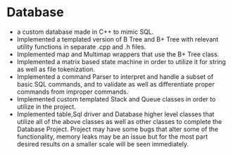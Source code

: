 # Database
- a custom database made in C++ to mimic SQL.
- Implemented a templated version of B Tree and B+ Tree with relevant utility functions in separate .cpp and .h files.
- Implemented map and Multimap wrappers that use the B+ Tree class.
- Implemented a matrix based state machine in order to utilize it for string as well as file tokenization.
- Implemented a command Parser to interpret and handle a subset of basic SQL commands, and to validate as well as differentiate proper commands from improper commands.
- Implemented custom templated Stack and Queue classes in order to utilize in the project.
- Implemented table,Sql driver and Database higher level classes that utilize all of the above classes as well as other classes to complete the Database Project.
Project may have some bugs that alter some of the functionality, memory leaks may be an issue but for the most part desired results on a smaller scale will be seen immediately. 

